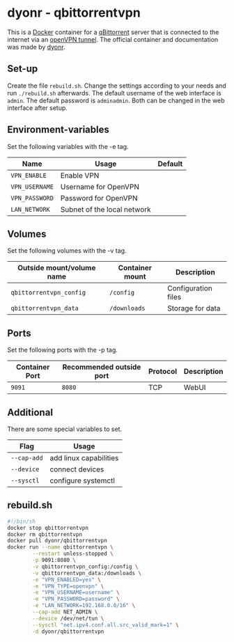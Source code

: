 # dyonr - qbittorrentvpn

This is a [Docker](/wiki/docker.md) container for a
[qBittorrent](../qbittorrent.md) server that is connected to the internet via
an [openVPN tunnel](/wiki/vpn.md).
The official container and documentation was made by
[dyonr](https://github.com/DyonR/docker-qbittorrentvpn).

## Set-up

Create the file `rebuild.sh`.
Change the settings according to your needs and run `./rebuild.sh` afterwards.
The default username of the web interface is `admin`.
The default password is `adminadmin`.
Both can be changed in the web interface after setup.

## Environment-variables

Set the following variables with the -e tag.

| Name                | Usage                       | Default |
| ------------------- | --------------------------- | ------- |
| `VPN_ENABLE`        | Enable VPN                  | ` `     |
| `VPN_USERNAME`      | Username for OpenVPN        | ` `     |
| `VPN_PASSWORD`      | Password for OpenVPN        | ` `     |
| `LAN_NETWORK`       | Subnet of the local network | ` `     |

## Volumes

Set the following volumes with the -v tag.

| Outside mount/volume name | Container mount     | Description             |
| ------------------------- | ------------------- | ----------------------- |
| `qbittorrentvpn_config`   | `/config`           | Configuration files     |
| `qbittorrentvpn_data`     | `/downloads`        | Storage for data        |

## Ports

Set the following ports with the -p tag.

| Container Port | Recommended outside port | Protocol | Description |
| -------------- | ------------------------ | -------- | ----------- |
| `9091`         | `8080`                   | TCP      | WebUI       |

## Additional

There are some special variables to set.

| Flag        | Usage                  |
| ----------- | ---------------------- |
| `--cap-add` | add linux capabilities |
| `--device`  | connect devices        |
| `--sysctl`  | configure systemctl    |

## rebuild.sh

```sh
#!/bin/sh
docker stop qbittorrentvpn
docker rm qbittorrentvpn
docker pull dyonr/qbittorrentvpn
docker run --name qbittorrentvpn \
        --restart unless-stopped \
        -p 9091:8080 \
        -v qbittorrentvpn_config:/config \
        -v qbittorrentvpn_data:/downloads \
        -e "VPN_ENABLED=yes" \
        -e "VPN_TYPE=openvpn" \
        -e "VPN_USERNAME=username" \
        -e "VPN_PASSWORD=password" \
        -e "LAN_NETWORK=192.168.0.0/16" \
        --cap-add NET_ADMIN \
        --device /dev/net/tun \
        --sysctl "net.ipv4.conf.all.src_valid_mark=1" \
        -d dyonr/qbittorrentvpn
```
